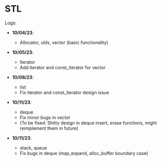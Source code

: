 # STL

Logs:

- **10/04/23**:
  - Allocator, utils, vector (basic functionality)

- **10/05/23**:
  - Iterator
  - Add iterator and const_iterator for vector

- **10/08/23**:
  - list
  - Fix iterator and const_iterator design issue

- **10/11/23**:
  - deque
  - Fix minor bugs in vector
  - (To be fixed: Shitty design in deque insert, erase functions, might reimplement them in future)

- **10/11/23**:
  - stack, queue
  - Fix bugs in deque (map_expand, alloc_buffer boundary case)